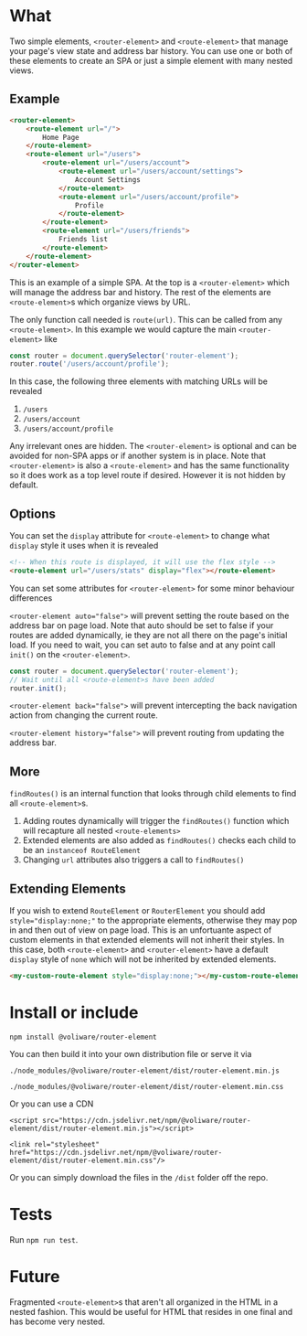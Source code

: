 # What
Two simple elements, `<router-element>` and `<route-element>` that manage your page's view state and address bar history. You can use one or both of these elements to create an SPA or just a simple element with many nested views.

## Example

```html
<router-element>
    <route-element url="/">
        Home Page
    </route-element>
    <route-element url="/users">
        <route-element url="/users/account">
            <route-element url="/users/account/settings">
                Account Settings
            </route-element>
            <route-element url="/users/account/profile">
                Profile
            </route-element>
        </route-element>
        <route-element url="/users/friends">
            Friends list
        </route-element>
    </route-element>
</router-element>
```
This is an example of a simple SPA. At the top is a `<router-element>` which will manage the address bar and history. The rest of the elements are `<route-element>`s which organize views by URL.

The only function call needed is `route(url)`. This can be called from any `<route-element>`. In this example we would capture the main `<router-element>` like

```js
const router = document.querySelector('router-element');
router.route('/users/account/profile');
```

In this case, the following three elements with matching URLs will be revealed
1. `/users`
2. `/users/account`
3. `/users/account/profile`

Any irrelevant ones are hidden. The `<router-element>` is optional and can be avoided for non-SPA apps or if another system is in place. Note that `<router-element>` is also a `<route-element>` and has the same functionality so it does work as a top level route if desired. However it is not hidden by default.

## Options
You can set the `display` attribute for `<route-element>` to change what `display` style it uses when it is revealed

```html
<!-- When this route is displayed, it will use the flex style -->
<route-element url="/users/stats" display="flex"></route-element>
```

You can set some attributes for `<router-element>` for some minor behaviour differences

`<router-element auto="false">` will prevent setting the route based on the address bar on page load. Note that auto should be set to false if your routes are added dynamically, ie they are not all there on the page's initial load. If you need to wait, you can set auto to false and at any point call `init()` on the `<router-element>`.

```js
const router = document.querySelector('router-element');
// Wait until all <route-element>s have been added
router.init();
```

`<router-element back="false">` will prevent intercepting the back navigation action from changing the current route.

`<router-element history="false">` will prevent routing from updating the address bar. 

## More
`findRoutes()` is an internal function that looks through child elements to find all `<route-element>`s.

1. Adding routes dynamically will trigger the `findRoutes()` function which will recapture all nested `<route-elements>`
2. Extended elements are also added as `findRoutes()` checks each child to be an `instanceof RouteElement`
3. Changing `url` attributes also triggers a call to `findRoutes()`

## Extending Elements
If you wish to extend `RouteElement` or `RouterElement` you should add `style="display:none;"` to the appropriate elements, otherwise they may pop in and then out of view on page load. This is an unfortuante aspect of custom elements in that extended elements will not inherit their styles. In this case, both `<route-element>` and `<router-element>` have a default `display` style of `none` which will not be inherited by extended elements.

```html
<my-custom-route-element style="display:none;"></my-custom-route-element>
```

# Install or include

`npm install @voliware/router-element`

You can then build it into your own distribution file or serve it via 

`./node_modules/@voliware/router-element/dist/router-element.min.js`

`./node_modules/@voliware/router-element/dist/router-element.min.css`

Or you can use a CDN

`<script src="https://cdn.jsdelivr.net/npm/@voliware/router-element/dist/router-element.min.js"></script>`

`<link rel="stylesheet" href="https://cdn.jsdelivr.net/npm/@voliware/router-element/dist/router-element.min.css"/>`

Or you can simply download the files in the `/dist` folder off the repo.

# Tests
Run `npm run test`.

# Future
Fragmented `<route-element>`s that aren't all organized in the HTML in a nested fashion. This would be useful for HTML that resides in one final and has become very nested.
